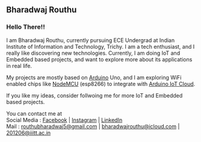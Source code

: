 ## Bharadwaj Routhu   

### Hello There!!  
I am Bharadwaj Routhu, currently pursuing ECE Undergrad at Indian Institute of Information and Technology, Trichy. I am a tech enthusiast, and I really like discovering new technologies. Currently, I am doing IoT and Embedded based projects, and want to explore more about its applications in real life.  

My projects are mostly based on [Arduino](https://www.arduino.cc/) Uno, and I am exploring WiFi enabled chips like [NodeMCU](https://www.nodemcu.com/index_en.html) (esp8266) to integrate with [Arduino IoT Cloud](https://create.arduino.cc/iot).  

If you like my ideas, consider follwoing me for more IoT and Embedded based projects. 

You can contact me at  
Social Media : [Facebook](https://www.facebook.com/routhu.bharadwaj) | [Instagram](https://www.instagram.com/bharadwaj_routhu) | [LinkedIn](https://www.linkedin.com/in/bharadwaj-routhu-8239ba201)  
Mail : routhubharadwaj5@gmail.com | bharadwajrouthu@icloud.com | 201206@iiitt.ac.in
